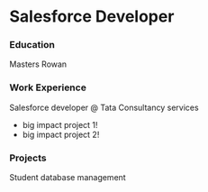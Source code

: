 # Salesforce Developer

### Education
Masters Rowan

### Work Experience
Salesforce developer @ Tata Consultancy services
- big impact project 1!
- big impact project 2!
### Projects
Student database management
